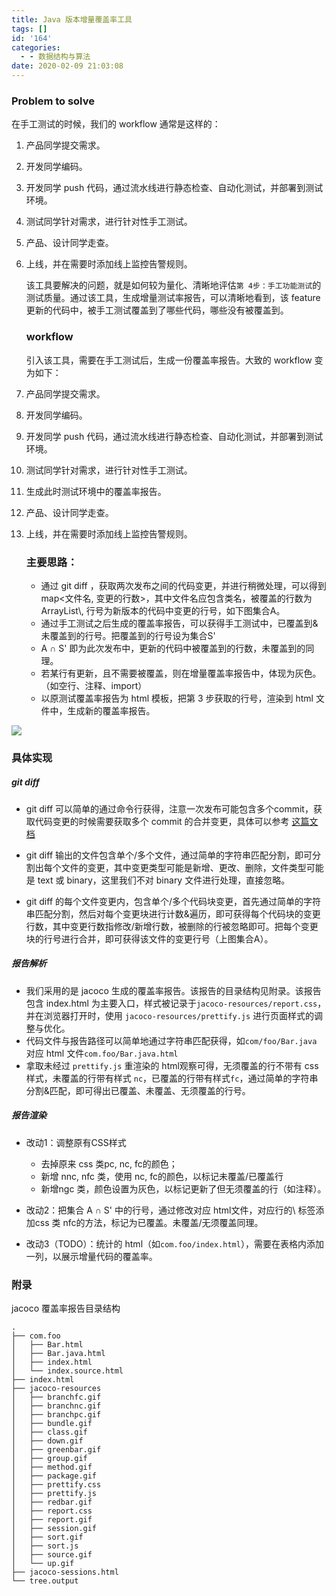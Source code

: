 ```yaml
---
title: Java 版本增量覆盖率工具
tags: []
id: '164'
categories:
  - - 数据结构与算法
date: 2020-02-09 21:03:08
---
```


### Problem to solve

在手工测试的时候，我们的 workflow 通常是这样的：

1.  产品同学提交需求。
2.  开发同学编码。
3.  开发同学 push 代码，通过流水线进行静态检查、自动化测试，并部署到测试环境。
4.  测试同学针对需求，进行针对性手工测试。
5.  产品、设计同学走查。
6.  上线，并在需要时添加线上监控告警规则。
    
    该工具要解决的问题，就是如何较为量化、清晰地评估`第 4步：手工功能测试`的测试质量。通过该工具，生成增量测试率报告，可以清晰地看到，该 feature 更新的代码中，被手工测试覆盖到了哪些代码，哪些没有被覆盖到。
    
    ### workflow
    
    引入该工具，需要在手工测试后，生成一份覆盖率报告。大致的 workflow 变为如下：
    

1.  产品同学提交需求。
2.  开发同学编码。
3.  开发同学 push 代码，通过流水线进行静态检查、自动化测试，并部署到测试环境。
4.  测试同学针对需求，进行针对性手工测试。
5.  生成此时测试环境中的覆盖率报告。
6.  产品、设计同学走查。
7.  上线，并在需要时添加线上监控告警规则。
    
    ### 主要思路：
    
    *   通过 git diff ，获取两次发布之间的代码变更，并进行稍微处理，可以得到 map<文件名, 变更的行数>，其中文件名应包含类名，被覆盖的行数为 ArrayList\\, 行号为新版本的代码中变更的行号，如下图集合A。
    *   通过手工测试之后生成的覆盖率报告，可以获得手工测试中，已覆盖到&未覆盖到的行号。把覆盖到的行号设为集合S'
    *   A ∩ S' 即为此次发布中，更新的代码中被覆盖到的行数，未覆盖到的同理。
    *   若某行有更新，且不需要被覆盖，则在增量覆盖率报告中，体现为灰色。（如空行、注释、import）
    *   以原测试覆盖率报告为 html 模板，把第 3 步获取的行号，渲染到 html 文件中，生成新的覆盖率报告。

![](/img/2020/02/coverage-1.png)

### 具体实现

##### git diff

*   git diff 可以简单的通过命令行获得，注意一次发布可能包含多个commit，获取代码变更的时候需要获取多个 commit 的合并变更，具体可以参考 [这篇文档](https://git-scm.com/docs/git-diff)
    
*   git diff 输出的文件包含单个/多个文件，通过简单的字符串匹配分割，即可分割出每个文件的变更，其中变更类型可能是新增、更改、删除，文件类型可能是 text 或 binary，这里我们不对 binary 文件进行处理，直接忽略。
    
*   git diff 的每个文件变更内，包含单个/多个代码块变更，首先通过简单的字符串匹配分割，然后对每个变更块进行计数&遍历，即可获得每个代码块的变更行数，其中变更行数指修改/新增行数，被删除的行被忽略即可。把每个变更块的行号进行合并，即可获得该文件的变更行号（上图集合A）。
    

##### 报告解析

*   我们采用的是 jacoco 生成的覆盖率报告。该报告的目录结构见附录。该报告包含 index.html 为主要入口，样式被记录于`jacoco-resources/report.css`，并在浏览器打开时，使用 `jacoco-resources/prettify.js` 进行页面样式的调整与优化。
*   代码文件与报告路径可以简单地通过字符串匹配获得，如`com/foo/Bar.java` 对应 html 文件`com.foo/Bar.java.html`
*   拿取未经过 `prettify.js` 重渲染的 html观察可得，无须覆盖的行不带有 css 样式，未覆盖的行带有样式 `nc`，已覆盖的行带有样式`fc`，通过简单的字符串分割&匹配，即可得出已覆盖、未覆盖、无须覆盖的行号。

##### 报告渲染

*   改动1：调整原有CSS样式
    *   去掉原来 css 类pc, nc, fc的颜色；
    *   新增 nnc, nfc 类，使用 nc, fc的颜色，以标记未覆盖/已覆盖行
    *   新增ngc 类，颜色设置为灰色，以标记更新了但无须覆盖的行（如注释）。

*   改动2：把集合 A ∩ S' 中的行号，通过修改对应 html文件，对应行的\\ 标签添加css 类 nfc的方法，标记为已覆盖。未覆盖/无须覆盖同理。
*   改动3（TODO）：统计的 html（如`com.foo/index.html`），需要在表格内添加一列，以展示增量代码的覆盖率。

### 附录

jacoco 覆盖率报告目录结构

```
.
├── com.foo
│   ├── Bar.html
│   ├── Bar.java.html
│   ├── index.html
│   └── index.source.html
├── index.html
├── jacoco-resources
│   ├── branchfc.gif
│   ├── branchnc.gif
│   ├── branchpc.gif
│   ├── bundle.gif
│   ├── class.gif
│   ├── down.gif
│   ├── greenbar.gif
│   ├── group.gif
│   ├── method.gif
│   ├── package.gif
│   ├── prettify.css
│   ├── prettify.js
│   ├── redbar.gif
│   ├── report.css
│   ├── report.gif
│   ├── session.gif
│   ├── sort.gif
│   ├── sort.js
│   ├── source.gif
│   └── up.gif
├── jacoco-sessions.html
└── tree.output
```